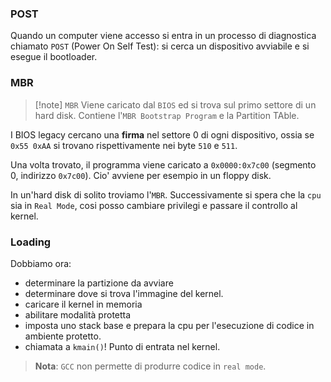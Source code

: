 ### POST
Quando un computer viene accesso si entra in un processo di diagnostica chiamato `POST` (Power On Self Test): si cerca un dispositivo avviabile e si esegue il bootloader.

### MBR
> [!note] `MBR`
> Viene caricato dal `BIOS` ed si trova sul primo settore di un hard disk. Contiene l'`MBR Bootstrap Program` e la Partition TAble.

I BIOS legacy cercano una **firma** nel settore 0 di ogni dispositivo, ossia se `0x55 0xAA` si trovano rispettivamente nei byte `510` e `511`.

Una volta trovato, il programma viene caricato a `0x0000:0x7c00` (segmento 0, indirizzo `0x7c00`). Cio' avviene per esempio in un floppy disk.

In un'hard disk di solito troviamo l'`MBR`. Successivamente si spera che la `cpu` sia in `Real Mode`, cosi posso cambiare privilegi e passare il controllo al kernel.

### Loading
Dobbiamo ora:
* determinare la partizione da avviare
* determinare dove si trova l'immagine del kernel.
* caricare il kernel in memoria
* abilitare modalità protetta
* imposta uno stack base e prepara la cpu per l'esecuzione di codice in ambiente protetto.
* chiamata a `kmain()`! Punto di entrata nel kernel.

> **Nota**: `GCC` non permette di produrre codice in `real mode`.

